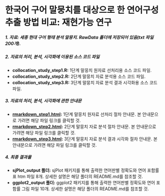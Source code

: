 ﻿한국어 구어 말뭉치를 대상으로 한 연어구성 추출 방법 비교: 재현가능 연구
====================

##### 1. 자료: 세종 현대 구어 형태 분석 말뭉치. RawData 폴더에 저장되어 있음(txt 파일 200개).

##### 2. 자료의 처리, 분석, 시각화에 이용된 소스 코드 파일
  * **collocation_study_step1.R:** 1단계 말뭉치 원자료 선처리용 소스 코드 파일.
  * **collocation_study_step2.R:** 2단계 말뭉치 자료 분석용 소스 코드 파일.
  * **collocation_study_step3.R:** 3단계 말뭉치 자료 분석 결과 시각화용 소스 코드 파일.

##### 3. 자료의 처리, 분석, 시각화에 관한 안내문
  * **[rmarkdown_step1.html](https://rawgit.com/cognitivepsychology/cognitive_psychology/master/rmarkdown_step1.html):** 1단계 말뭉치 원자료 선처리 절차 안내문. 본 안내문으로 가려면 해당 파일 링크를 클릭할 것.
  * **[rmarkdown_step2.html](https://rawgit.com/cognitivepsychology/cognitive_psychology/master/rmarkdown_step2.html):** 2단계 말뭉치 자료 분석 절차 안내문. 본 안내문으로 가려면 해당 파일 링크를 클릭할 것.
  * **[rmarkdown_step3.html](https://rawgit.com/cognitivepsychology/cognitive_psychology/master/rmarkdown_step3.html):** 3단계 말뭉치 자료 분석 결과 시각화 절차 안내문. 본 안내문으로 가려면 해당 파일 링크를 클릭할 것.

##### 4. 최종 결과물
  * **sjPlot_output 폴더:** sjPlot 패키지를 통해 출력한 연어판별 정확도와 연어 포함률 표 htm 파일 8개. 상세한 설명은 해당 폴더의 README.md를 참조할 것.
  * **ggplot2_output 폴더:** ggplot2 패키지를 통해 출력한 연어판별 정확도와 연어 포함률 그림 파일 10개. 상세한 설명은 해당 폴더의 README.md를 참조할 것.

